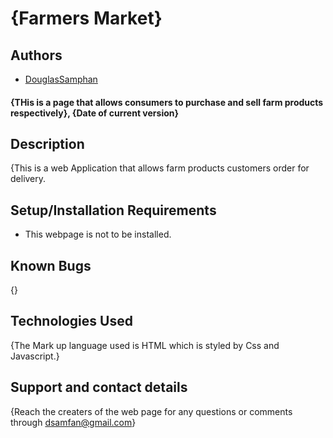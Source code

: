 # {Farmers Market}
## Authors
- [DouglasSamphan](https://github.com/Samfan01) 





#### {THis is a page that allows consumers to purchase and sell farm products respectively}, {Date of current version}
 
## Description
{This is a web Application that allows farm products customers order for delivery.


## Setup/Installation Requirements
* This webpage is not to be installed.

## Known Bugs
{}

## Technologies Used
{The Mark up language used is HTML which is styled by Css and Javascript.}

## Support and contact details

{Reach the creaters of the web page for any questions or comments through dsamfan@gmail.com}
